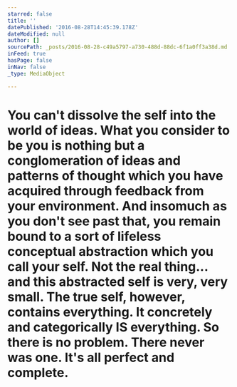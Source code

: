 ```yaml
---
starred: false
title: ''
datePublished: '2016-08-28T14:45:39.178Z'
dateModified: null
author: []
sourcePath: _posts/2016-08-28-c49a5797-a730-488d-88dc-6f1a0ff3a38d.md
inFeed: true
hasPage: false
inNav: false
_type: MediaObject

---
```

# You can't dissolve the self into the world of ideas. What you consider to be you is nothing but a conglomeration of ideas and patterns of thought which you have acquired through feedback from your environment. And insomuch as you don't see past that, you remain bound to a sort of lifeless conceptual abstraction which you call your self. Not the real thing... and this abstracted self is very, very small. The true self, however, contains everything. It concretely and categorically IS everything. So there is no problem. There never was one. It's all perfect and complete.